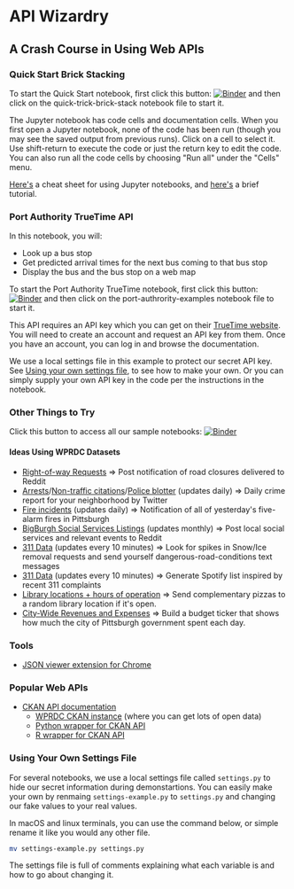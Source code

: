 # API Wizardry
## A Crash Course in Using Web APIs

### Quick Start Brick Stacking
To start the Quick Start notebook, first click this button: [![Binder](https://mybinder.org/badge.svg)](https://mybinder.org/v2/gh/WPRDC/api-training/master)
and then click on the quick-trick-brick-stack notebook file to start it.

The Jupyter notebook has code cells and documentation cells. When you first open a Jupyter notebook, none of the code has been run (though you may see the saved output from previous runs). Click on a cell to select it. Use shift-return to execute the code or just the return key to edit the code. You can also run all the code cells by choosing "Run all" under the "Cells" menu.

[Here's](https://s3.amazonaws.com/assets.datacamp.com/blog_assets/Jupyter_Notebook_Cheat_Sheet.pdf) a cheat sheet for using Jupyter notebooks, and [here's](https://medium.com/codingthesmartway-com-blog/getting-started-with-jupyter-notebook-for-python-4e7082bd5d46) a brief tutorial.

### Port Authority TrueTime API
In this notebook, you will:
* Look up a bus stop
* Get predicted arrival times for the next bus coming to that bus stop
* Display the bus and the bus stop on a web map

To start the Port Authority TrueTime notebook, first click this button: [![Binder](https://mybinder.org/badge.svg)](https://mybinder.org/v2/gh/WPRDC/api-training/master)
and then click on the port-authrority-examples notebook file to start it.

This API requires an API key which you can get on their [TrueTime website](http://truetime.portauthority.org/bustime/login.jsp).  You will need to create an account and request an API key from them. 
Once you have an account, you can log in and browse the documentation.

We use a local settings file in this example to protect our secret API key.
See [Using your own settings file](#using-your-own-settings-file), to see how to make your own.
Or you can simply supply your own API key in the code per the instructions in the notebook.


### Other Things to Try
Click this button to access all our sample notebooks: [![Binder](https://mybinder.org/badge.svg)](https://mybinder.org/v2/gh/WPRDC/api-training/master)

#### Ideas Using WPRDC Datasets 
* [Right-of-way Requests](https://data.wprdc.org/dataset/right-of-way-permits) ⇒ Post notification of road closures delivered to Reddit
* [Arrests](https://data.wprdc.org/dataset/arrest-data)/[Non-traffic citations](https://data.wprdc.org/dataset/non-traffic-citations)/[Police blotter](https://data.wprdc.org/dataset/police-incident-blotter) (updates daily) ⇒  Daily crime report for your neighborhood by Twitter
* [Fire incidents](https://data.wprdc.org/dataset/fire-incidents-in-city-of-pittsburgh) (updates daily) ⇒  Notification of all of yesterday's five-alarm fires in Pittsburgh
* [BigBurgh Social Services Listings](https://data.wprdc.org/dataset/bigburgh-social-service-listings) (updates monthly) ⇒  Post local social services and relevant events to Reddit
* [311 Data](https://data.wprdc.org/dataset/311-data) (updates every 10 minutes) ⇒  Look for spikes in Snow/Ice removal requests and send yourself dangerous-road-conditions text messages
* [311 Data](https://data.wprdc.org/dataset/311-data) (updates every 10 minutes) ⇒ Generate Spotify list inspired by recent 311 complaints
* [Library locations + hours of operation](https://data.wprdc.org/dataset/libraries) ⇒  Send complementary pizzas to a random library location if it's open.
* [City-Wide Revenues and Expenses](https://data.wprdc.org/dataset/city-revenues-and-expenses) ⇒  Build a budget ticker that shows how much the city of Pittsburgh government spent each day.

### Tools
- [JSON viewer extension for Chrome](https://chrome.google.com/webstore/detail/json-viewer/gbmdgpbipfallnflgajpaliibnhdgobh?hl=en-US)



### Popular Web APIs

- [CKAN API documentation](http://docs.ckan.org/en/latest/api/index.html)
  * [WPRDC CKAN instance](https://data.wprdc.org) (where you can get lots of open data)
  * [Python wrapper for CKAN API](https://github.com/ckan/ckanapi)
  * [R wrapper for CKAN API](https://github.com/ropensci/ckanr)


### Using Your Own Settings File
For several notebooks, we use a local settings file called `settings.py` to hide our secret information during demonstartions.
You can easily make your own by renmaing `settings-example.py` to `settings.py` and changing our fake values to your real values.

In macOS and linux terminals, you can use the command below, or simple rename it like you would any other file.
```bash
mv settings-example.py settings.py
```

The settings file is full of comments explaining what each variable is and how to go about changing it.